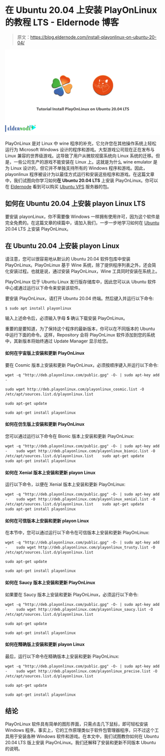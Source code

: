 # 在 Ubuntu 20.04 上安装 PlayOnLinux 的教程 LTS - Eldernode 博客

> 原文：<https://blog.eldernode.com/install-playonlinux-on-ubuntu-20-04/>

![Tutorial Install PlayOnLinux on Ubuntu 20.04 LTS](img/04ba5296d36935d665e9cf2ac9b400a9.png)

PlayOnLinux 是对 Linux 中 wine 程序的补充，它允许您在其他操作系统上轻松运行为 Microsoft Windows 设计的程序和游戏。大型游戏公司现在正在发布与 Linux 兼容的世界级游戏。这导致了用户从微软视窗系统向 Linux 系统的迁移。但是，一些公司生产的游戏不能安装在 Linux 上。这就是为什么 wine emulator 是为 Linux 设计的，但它并不单独支持所有的 Windows 程序和游戏。因此，playonlinux 程序被设计为以最佳方式运行和安装这些程序和游戏。在这篇文章中，我们试图向你学习如何**在 Ubuntu 20.04 LTS** 上安装 PlayOnLinux。你可以在 [Eldernode](https://eldernode.com/) 看到可以购买 [Ubuntu VPS](https://eldernode.com/ubuntu-vps/) 服务器的包。

## **如何在 Ubuntu 20.04 上安装 playon Linux LTS**

要安装 playonLinux，你不需要像 Windows 一样拥有使用许可，因为这个软件是完全免费的。在这篇文章的续篇中，请加入我们，一步一步地学习如何在 [Ubuntu](https://blog.eldernode.com/tag/ubuntu/) 20.04 LTS 上安装 PlayOnLinux。

## **在 Ubuntu 20.04 上安装 playon Linux**

请注意，您可以很容易地从默认的 Ubuntu 20.04 软件包库中安装 PlayOnLinux。PlayOnLinux 基于 Wine 系统，除了提供程序列表之外，还会简化安装过程。也就是说，通过安装 PlayOnLinux，Wine 工具同时安装在系统上。

PlayOnLinux 位于 Ubuntu Linux 发行版存储库中，因此您可以从 Ubuntu 软件中心或通过运行以下命令来安装该软件。

要安装 PlayOnLinux，请打开 Ubuntu 20.04 终端。然后键入并运行以下命令:

```
$ sudo apt install playonlinux
```

输入上述命令后，必须输入字母 **S** 确认下载安装 PlayOnLinux。

重要的是要知道，为了保持这个程序的最新版本，你可以在不同版本的 Ubuntu 中运行下面的命令。这样，Repository 会将 PlayOnLinux 软件添加到您的系统中，其新版本将始终通过 Update Manager 显示给您。

#### 如何在宇宙版上安装和更新 PlayOnLinux

要在 Cosmic 版本上安装和更新 PlayOnLinux，必须按顺序键入并运行以下命令:

```
wget -q "http://deb.playonlinux.com/public.gpg" -O- | sudo apt-key add -
```

```
sudo wget http://deb.playonlinux.com/playonlinux_cosmic.list -O /etc/apt/sources.list.d/playonlinux.list
```

```
sudo apt-get update
```

```
sudo apt-get install playonlinux
```

#### 如何在仿生版上安装和更新 PlayOnLinux

您可以通过运行以下命令在 Bionic 版本上安装和更新 PlayOnLinux:

```
wget -q "http://deb.playonlinux.com/public.gpg" -O- | sudo apt-key add -    sudo wget http://deb.playonlinux.com/playonlinux_bionic.list -O /etc/apt/sources.list.d/playonlinux.list    sudo apt-get update    sudo apt-get install playonlinux
```

#### 如何在 Xenial 版本上安装和更新 playon Linux

运行以下命令，以便在 Xenial 版本上安装和更新 PlayOnLinux:

```
wget -q "http://deb.playonlinux.com/public.gpg" -O- | sudo apt-key add -    sudo wget http://deb.playonlinux.com/playonlinux_xenial.list -O /etc/apt/sources.list.d/playonlinux.list    sudo apt-get update    sudo apt-get install playonlinux
```

#### 如何在可信版本上安装和更新 playon Linux

在本节中，您可以通过运行以下命令在可信版本上安装和更新 PlayOnLinux:

```
wget -q "http://deb.playonlinux.com/public.gpg" -O- | sudo apt-key add -    sudo wget http://deb.playonlinux.com/playonlinux_trusty.list -O /etc/apt/sources.list.d/playonlinux.list
```

```
sudo apt-get update
```

```
sudo apt-get install playonlinux
```

#### 如何在 Saucy 版本上安装和更新 PlayOnLinux

如果要在 Saucy 版本上安装和更新 PlayOnLinux，必须运行以下命令:

```
wget -q "http://deb.playonlinux.com/public.gpg" -O- | sudo apt-key add -    sudo wget http://deb.playonlinux.com/playonlinux_saucy.list -O /etc/apt/sources.list.d/playonlinux.list
```

```
sudo apt-get update
```

```
sudo apt-get install playonlinux
```

#### 如何在精确版上安装和更新 playon Linux

最后，运行以下命令在精确版本上安装和更新 PlayOnLinux:

```
wget -q "http://deb.playonlinux.com/public.gpg" -O- | sudo apt-key add -    sudo wget http://deb.playonlinux.com/playonlinux_precise.list -O /etc/apt/sources.list.d/playonlinux.list
```

```
sudo apt-get update
```

```
sudo apt-get install playonlinux
```

## 结论

PlayOnLinux 软件具有简单的图形界面，只需点击几下鼠标，即可轻松安装 Windows 程序。事实上，它的工作原理类似于软件包管理器程序，只不过这个工具用于安装各种 Windows 软件和游戏。在本文中，我们试图教你如何在 Ubuntu 20.04 LTS 版上安装 PlayOnLinux。我们还解释了安装和更新不同版本 Ubuntu 的说明。